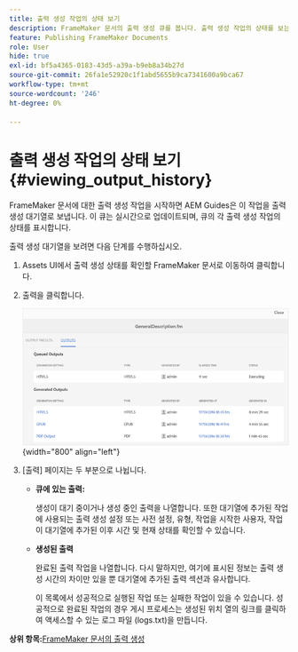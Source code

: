```yaml
---
title: 출력 생성 작업의 상태 보기
description: FrameMaker 문서의 출력 생성 큐를 봅니다. 출력 생성 작업의 상태를 보는 방법에 대해 알아봅니다.
feature: Publishing FrameMaker Documents
role: User
hide: true
exl-id: bf5a4365-0183-43d5-a39a-b9eb8a34b27d
source-git-commit: 26fa1e52920c1f1abd5655b9ca7341600a9bca67
workflow-type: tm+mt
source-wordcount: '246'
ht-degree: 0%

---
```


# 출력 생성 작업의 상태 보기 {#viewing_output_history}

FrameMaker 문서에 대한 출력 생성 작업을 시작하면 AEM Guides은 이 작업을 출력 생성 대기열로 보냅니다. 이 큐는 실시간으로 업데이트되며, 큐의 각 출력 생성 작업의 상태를 표시합니다.

출력 생성 대기열을 보려면 다음 단계를 수행하십시오.

1. Assets UI에서 출력 생성 상태를 확인할 FrameMaker 문서로 이동하여 클릭합니다.

1. 출력을 클릭합니다.

   ![](images/output-queued-fm.png){width="800" align="left"}

1. [출력] 페이지는 두 부분으로 나뉩니다.

   - **큐에 있는 출력:**

     생성이 대기 중이거나 생성 중인 출력을 나열합니다. 또한 대기열에 추가된 작업에 사용되는 출력 생성 설정 또는 사전 설정, 유형, 작업을 시작한 사용자, 작업이 대기열에 추가된 이후 시간 및 현재 상태를 확인할 수 있습니다.

   - **생성된 출력**

     완료된 출력 작업을 나열합니다. 다시 말하지만, 여기에 표시된 정보는 출력 생성 시간의 차이만 있을 뿐 대기열에 추가된 출력 섹션과 유사합니다.

     이 목록에서 성공적으로 실행된 작업 또는 실패한 작업이 있을 수 있습니다. 성공적으로 완료된 작업의 경우 게시 프로세스는 생성된 위치 열의 링크를 클릭하여 액세스할 수 있는 로그 파일 \(logs.txt\)을 만듭니다.


**상위 항목:**&#x200B;[&#x200B; FrameMaker 문서의 출력 생성](fm-output-generatation.md)
